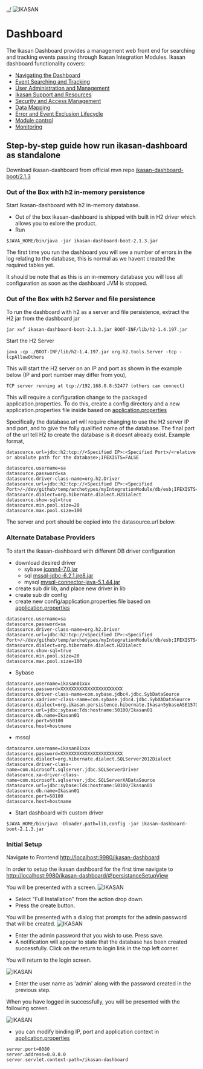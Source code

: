 [../](../../Readme.md)
![IKASAN](../developer/docs/quickstart-images/Ikasan-title-transparent.png)
# Dashboard
 
The Ikasan Dashboard provides a management web front end for searching and tracking events passing through Ikasan Integration Modules. Ikasan dashboard functionality covers:
- [Navigating the Dashboard](./MenuNavigation.md)
- [Event Searching and Tracking](./Topology.md)
- [User Administration and Management](./UserAdministration.md)
- [Ikasan Support and Resources](./HousekeepingAndHarvesting.md)
- [Security and Access Management](./SecurityAndAccessManagement.md)
- [Data Mapping](./DataMapping.md)
- [Error and Event Exclusion Lifecycle](./Topology.md)
- [Module control](./TopologyTree.md)
- [Monitoring](./Monitoring.md)
  

## Step-by-step guide how run ikasan-dashboard as standalone 

Download ikasan-dashboard from official mvn repo [ikasan-dashboard-boot/2.1.3](https://repo1.maven.org/maven2/org/ikasan/ikasan-dashboard-boot/2.1.3/ikasan-dashboard-boot-2.1.3.jar)

### Out of the Box with h2 in-memory persistence
Start Ikasan-dashboard with h2 in-memory database.
- Out of the box ikasan-dashboard is shipped with built in H2 driver which allows you to exlore the product.
- Run           
```
$JAVA_HOME/bin/java -jar ikasan-dashboard-boot-2.1.3.jar
```           
The first time you run the dashboard you will see a number of errors in the log relating to the database, this is normal as we havent created the required tables yet.

It should be note that as this is an in-memory database you will lose all configuration as soon as the dashboard JVM is stopped.

### Out of the Box with h2 Server and file persistence
To run the dashboard with h2 as a server and file persistence, extract the H2 jar from the dashboard jar
 ```
 jar xvf ikasan-dashboard-boot-2.1.3.jar BOOT-INF/lib/h2-1.4.197.jar
 ```
 
Start the H2 Server
 ```
 java -cp ./BOOT-INF/lib/h2-1.4.197.jar org.h2.tools.Server -tcp -tcpAllowOthers
 ```

This will start the H2 server on an IP and port as shown in the example below (IP and port number may differ from you),
 ```
 TCP server running at tcp://192.168.0.8:52477 (others can connect)
 ```

This will require a configuration change to the packaged application.properties. To do this, create a config directory and a new application.properties file inside based on [application.properties](boot/src/main/resources/application.properties)

Specifically the database.url will require changing to use the H2 server IP and port, and to give the folly qualified name of the database. The final part of the url tell H2 to create the database is it doesnt already exist.
Example format,
```
datasource.url=jdbc:h2:tcp://<Specified IP>:<Specified Port>/<relative or absolute path for the database>;IFEXISTS=FALSE
```
 
```
datasource.username=sa
datasource.password=sa
datasource.driver-class-name=org.h2.Driver
datasource.url=jdbc:h2:tcp://<Specified IP>:<Specified Port>/~/dev/github/temp/archetypes/myIntegrationModule/db/esb;IFEXISTS=FALSE
datasource.dialect=org.hibernate.dialect.H2Dialect
datasource.show-sql=true
datasource.min.pool.size=20
datasource.max.pool.size=100
```
The server and port should be copied into the datasource.url below.

### Alternate Database Providers
To start the ikasan-dashboard with different DB driver configuration              
- download desired driver 
  - sybase [jconn4-7.0.jar](http://mvn.sonner.com.br/~maven/com/sybase/jdbc4/jdbc/jconn4/7.0/jconn4-7.0.jar)
  - sql [mssql-jdbc-6.2.1.jre8.jar](http://central.maven.org/maven2/com/microsoft/sqlserver/mssql-jdbc/6.2.1.jre8/mssql-jdbc-6.2.1.jre8.jar)
  - mysql [mysql-connector-java-5.1.44.jar](http://central.maven.org/maven2/mysql/mysql-connector-java/5.1.44/mysql-connector-java-5.1.44.jar)  
- create sub dir lib, and place new driver in lib        
- create sub dir config
- create new config/application.properties file based on [application.properties](boot/src/main/resources/application.properties)
 
```
datasource.username=sa
datasource.password=sa
datasource.driver-class-name=org.h2.Driver
datasource.url=jdbc:h2:tcp://<Specified IP>:<Specified Port>/~/dev/github/temp/archetypes/myIntegrationModule/db/esb;IFEXISTS=FALSE
datasource.dialect=org.hibernate.dialect.H2Dialect
datasource.show-sql=true
datasource.min.pool.size=20
datasource.max.pool.size=100
```

- Sybase 
```
datasource.username=ikasan01xxx
datasource.password=XXXXXXXXXXXXXXXXXXXXXXX
datasource.driver-class-name=com.sybase.jdbc4.jdbc.SybDataSource
datasource.xadriver-class-name=com.sybase.jdbc4.jdbc.SybXADataSource
datasource.dialect=org.ikasan.persistence.hibernate.IkasanSybaseASE157Dialect
datasource.url=jdbc:sybase:Tds:hostname:50100/Ikasan01
datasource.db.name=Ikasan01
datasource.port=50100
datasource.host=hostname
```         
   - mssql   
```
datasource.username=ikasan01xxx
datasource.password=XXXXXXXXXXXXXXXXXXXXXXX
datasource.dialect=org.hibernate.dialect.SQLServer2012Dialect
datasource.driver-class-name=com.microsoft.sqlserver.jdbc.SQLServerDriver
datasource.xa-driver-class-name=com.microsoft.sqlserver.jdbc.SQLServerXADataSource 
datasource.url=jdbc:sybase:Tds:hostname:50100/Ikasan01
datasource.db.name=Ikasan01
datasource.port=50100
datasource.host=hostname
```                          
- Start dashboard with custom driver 
```
$JAVA_HOME/bin/java -Dloader.path=lib,config -jar ikasan-dashboard-boot-2.1.3.jar

```    
### Initial Setup
Navigate to Frontend [http://localhost:9980/ikasan-dashboard](http://localhost:9980/ikasan-dashboard)

In order to setup the ikasan dashboard for the first time navigate to [http://localhost:9980/ikasan-dashboard/#!persistanceSetupView](http://localhost:9980/ikasan-dashboard/#!persistanceSetupView) 

You will be presented with a screen.
![IKASAN](../developer/docs/quickstart-images/db-installation.png)

- Select "Full Installation" from the action drop down.
- Press the create button.

You will be presented with a dialog that prompts for the admin password that will be created.
![IKASAN](../developer/docs/quickstart-images/admin-password.png)

- Enter the admin password that you wish to use. Press save.
- A notification will appear to state that the database has been created successfully. Click on the return to login link in the top left corner.

You will return to the login screen. 

![IKASAN](../developer/docs/quickstart-images/login.png)

- Enter the user name as 'admin' along with the password created in the previous step.

When you have logged in successfully, you will be presented with the following screen.

![IKASAN](../developer/docs/quickstart-images/dashboard-screen.png)


- you can modify binding IP, port and application context in  [application.properties](boot/src/main/resources/application.properties)
```
server.port=8080
server.address=0.0.0.0
server.servlet.context-path=/ikasan-dashboard
```      


